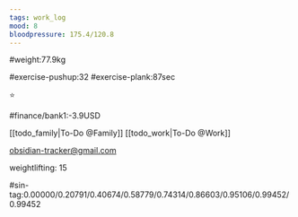 ```yaml
---
tags: work_log
mood: 8
bloodpressure: 175.4/120.8
---
```


#weight:77.9kg

#exercise-pushup:32
#exercise-plank:87sec


⭐

#finance/bank1:-3.9USD

[[todo_family|To-Do @Family]]
[[todo_work|To-Do @Work]]

obsidian-tracker@gmail.com

weightlifting: 15

#sin-tag:0.00000/0.20791/0.40674/0.58779/0.74314/0.86603/0.95106/0.99452/0.99452

